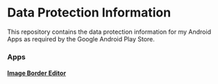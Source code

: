 Data Protection Information
==

This repository contains the data protection information for my Android Apps as required by the Google Android Play Store.

### Apps

#### [Image Border Editor](/image_border_editor.md)
